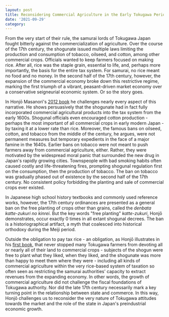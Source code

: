 ```yaml
---
layout: post
title: Reconsidering Commercial Agriculture in the Early Tokugawa Period
date: '2021-09-29'
category: 
---
```

<p>
From the very start of their rule, the samurai lords of Tokugawa Japan fought bitterly against the commercialization of agriculture. Over the course of the 17th century, the shogunate issued multiple laws limiting the production and consumption of tobacco, oilseed, and cotton, among other commercial crops. Officials wanted to keep farmers focused on making rice. After all, rice was the staple grain, essential to life, and, perhaps more importantly, the basis for the entire tax system. For samurai, no rice meant no food and no money. In the second half of the 17th century, however, the expansion of the commercial economy broke down this restrictive regime, marking the first triumph of a vibrant, peasant-driven market economy over a conservative seigneurial economic system. Or so the story goes.
</p>

<p>
In Honj&#333; Masanori's <a href="http://www.osaka-up.or.jp/books/ISBN978-4-87259-412-6.html">2012 book</a> he challenges nearly every aspect of this narrative. He shows persuasively that the shogunate had in fact fully incorporated commercial agricultural products into the tax system from the early 1600s. Shogunal officials even encouraged cotton production - perhaps the most important of all commercial crops in early modern Japan - by taxing it at a lower rate than rice. Moreover, the famous bans on oilseed, cotton, and tobacco from the middle of the century, he argues, were not permanent measures but temporary expedients in the face of a major famine in the 1640s. Earlier bans on tobacco were not meant to push farmers away from commercial agriculture, either. Rather, they were motivated by the widespread moral panic that surrounded the new drug in Japan's rapidly growing cities. Townspeople with bad smoking habits often caused costly and life-threatening fires, prompting shogunal regulation first on the consumption, then the production of tobacco. The ban on tobacco was gradually phased out of existence by the second half of the 17th century. No consistent policy forbidding the planting and sale of commercial crops ever existed.
</p>

<p>In Japanese high school history textbooks and commonly used reference works, however, the 17th century ordinances are presented as a general ban on the free planting of crops other than grains, called the <i>denbata katte-zukuri no kinrei</i>. But the key words "free planting" <i>katte-zukuri</i>, Honj&#333; demonstrates, occur exactly 0 times in all extant shogunal decrees. The ban is a historiographical artifact, a myth that coalesced into historical orthodoxy during the Meiji period.
</p>

<p>
 Outside the obligation to pay tax rice - an obligation, as Honj&#333; illustrates in his <a href = "http://www.osaka-up.or.jp/books/ISBN978-4-87259-006-7.html">first book</a>, that never stopped many Tokugawa farmers from devoting all or nearly all of their land to commercial crops - subjects of the shogun were free to plant what they liked, when they liked, and the shogunate was more than happy to meet them where they were - including all kinds of commercial agriculture within the very rice-based system of taxation so often seen as restricting the samurai authorities' capacity to extract revenues from the expanding economy. In other words, the growth of commercial agriculture did not challenge the fiscal foundations of Tokugawa authority. Nor did the late 17th century necessarily mark a key turning point in the relationship between state and commerce. In this way, Honj&#333; challenges us to reconsider the very nature of Tokugawa attitudes towards the market and the role of the state in Japan's preindustrial economic growth.
 </p>
